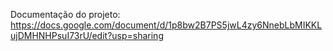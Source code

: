 Documentação do projeto:
https://docs.google.com/document/d/1p8bw2B7PS5jwL4zy6NnebLbMIKKLujDMHNHPsuI73rU/edit?usp=sharing